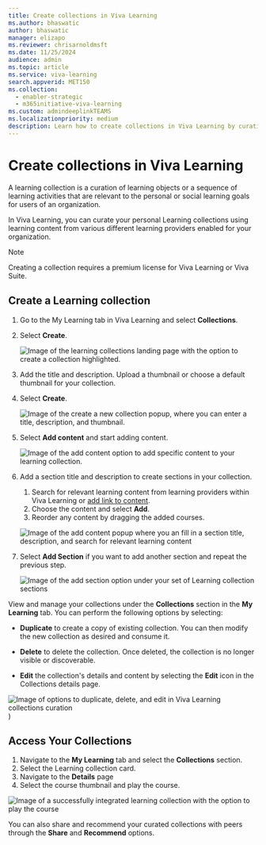 ```yaml
---
title: Create collections in Viva Learning
ms.author: bhaswatic
author: bhaswatic
manager: elizapo
ms.reviewer: chrisarnoldmsft
ms.date: 11/25/2024
audience: admin
ms.topic: article
ms.service: viva-learning
search.appverid: MET150
ms.collection:
  - enabler-strategic
  - m365initiative-viva-learning
ms.custom: admindeeplinkTEAMS
ms.localizationpriority: medium
description: Learn how to create collections in Viva Learning by curating learning objects and activities relevant to your users.
---
```


# Create collections in Viva Learning

A learning collection is a curation of learning objects or a sequence of learning activities that are relevant to the personal or social learning goals for users of an organization.

In Viva Learning, you can curate your personal Learning collections using learning content from various different learning providers enabled for your organization.

> [!NOTE]
> Creating a collection requires a premium license for Viva Learning or Viva Suite.
## Create a Learning collection

1. Go to the My Learning tab in Viva Learning and select **Collections**.
2. Select **Create**.

   ![Image of the learning collections landing page with the option to create a collection highlighted.](../media/learning/learning-collections1.png)

3. Add the title and description. Upload a thumbnail or choose a default thumbnail for your collection.
4. Select **Create**.

   ![Image of the create a new collection popup, where you can enter a title, description, and thumbnail.](../media/learning/learning-collections2.png)

5. Select **Add content** and start adding content.

   ![Image of the add content option to add specific content to your learning collection.](../media/learning/learning-collections3.png)

6. Add a section title and description to create sections in your collection.
    1. Search for relevant learning content from learning providers within Viva Learning or [add link to content](learning-path-add-link.md).
    1. Choose the content and select **Add**.
    1. Reorder any content by dragging the added courses.

   ![Image of the add content popup where you an fill in a section title, description, and search for relevant learning content](../media/learning/learning-collections4.png) 

1. Select **Add Section** if you want to add another section and repeat the previous step. 

   ![Image of the add section option under your set of Learning collection sections](../media/learning/learning-collections5.png)

View and manage your collections under the **Collections** section in the **My Learning** tab. You can perform the following options by selecting:

- **Duplicate** to create a copy of existing collection. You can then modify the new collection as desired and consume it.

- **Delete** to delete the collection. Once deleted, the collection is no longer visible or discoverable.

- **Edit** the collection's details and content by selecting the **Edit** icon in the Collections details page. 


![Image of options to duplicate, delete, and edit in Viva Learning collections curation](../media/learning/learning-collections6.png))

## Access Your Collections

1. Navigate to the **My Learning** tab and select the **Collections** section.
2. Select the Learning collection card.
3. Navigate to the **Details** page
4. Select the course thumbnail and play the course.

![Image of a successfully integrated learning collection with the option to play the course](../media/learning/learning-collections7.png)

You can also share and recommend your curated collections with peers through the **Share** and **Recommend** options. 

